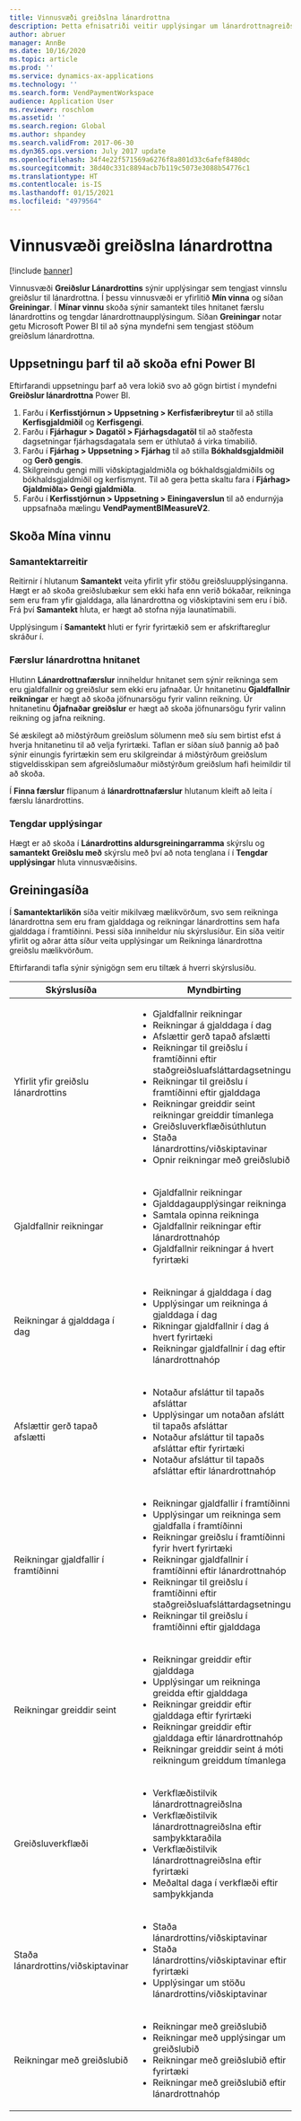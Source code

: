 ```yaml
---
title: Vinnusvæði greiðslna lánardrottna
description: Þetta efnisatriði veitir upplýsingar um lánardrottnagreiðslu á fartækjavinnusvæði. Vinnusvæði greiðslur Lánardrottins sýnir upplýsingar sem tengjast vinnslu greiðslur til lánardrottna.
author: abruer
manager: AnnBe
ms.date: 10/16/2020
ms.topic: article
ms.prod: ''
ms.service: dynamics-ax-applications
ms.technology: ''
ms.search.form: VendPaymentWorkspace
audience: Application User
ms.reviewer: roschlom
ms.assetid: ''
ms.search.region: Global
ms.author: shpandey
ms.search.validFrom: 2017-06-30
ms.dyn365.ops.version: July 2017 update
ms.openlocfilehash: 34f4e22f571569a6276f8a801d33c6afef8480dc
ms.sourcegitcommit: 38d40c331c8894acb7b119c5073e3088b54776c1
ms.translationtype: HT
ms.contentlocale: is-IS
ms.lasthandoff: 01/15/2021
ms.locfileid: "4979564"
---
```

# <a name="vendor-payments-workspace"></a>Vinnusvæði greiðslna lánardrottna

[!include [banner](../includes/banner.md)]

Vinnusvæði **Greiðslur Lánardrottins** sýnir upplýsingar sem tengjast vinnslu greiðslur til lánardrottna. Í þessu vinnusvæði er yfirlitið **Mín vinna** og síðan **Greiningar**. Í **Mínar vinnu** skoða sýnir samantekt tiles hnitanet færslu lánardrottins og tengdar lánardrottnaupplýsingum. Síðan **Greiningar** notar getu Microsoft Power BI til að sýna myndefni sem tengjast stöðum greiðslum lánardrottna.

## <a name="setup-needed-to-view-power-bi-content"></a>Uppsetningu þarf til að skoða efni Power BI

Eftirfarandi uppsetningu þarf að vera lokið svo að gögn birtist í myndefni **Greiðslur lánardrottna** Power BI.
1. Farðu í **Kerfisstjórnun > Uppsetning > Kerfisfæribreytur** til að stilla **Kerfisgjaldmiðil** og **Kerfisgengi**.
2. Farðu í **Fjárhagur > Dagatöl > Fjárhagsdagatöl** til að staðfesta dagsetningar fjárhagsdagatala sem er úthlutað á virka tímabilið.
3. Farðu í **Fjárhag > Uppsetning > Fjárhag** til að stilla **Bókhaldsgjaldmiðil** og **Gerð gengis**. 
4. Skilgreindu gengi milli viðskiptagjaldmiðla og bókhaldsgjaldmiðils og bókhaldsgjaldmiðil og kerfismynt. Til að gera þetta skaltu fara í **Fjárhag> Gjaldmiðla> Gengi gjaldmiðla**.
5. Farðu í **Kerfisstjórnun > Uppsetning > Einingaverslun** til að endurnýja uppsafnaða mælingu **VendPaymentBIMeasureV2**.

## <a name="my-work-view"></a>Skoða Mína vinnu

### <a name="summary-tiles"></a>Samantektarreitir

Reitirnir í hlutanum **Samantekt** veita yfirlit yfir stöðu greiðsluupplýsinganna. Hægt er að skoða greiðslubækur sem ekki hafa enn verið bókaðar, reikninga sem eru fram yfir gjalddaga, alla lánardrottna og viðskiptavini sem eru í bið. Frá því **Samantekt** hluta, er hægt að stofna nýja launatímabili.

Upplýsingum í **Samantekt** hluti er fyrir fyrirtækið sem er afskriftareglur skráður í.

### <a name="vendor-transactions-grids"></a>Færslur lánardrottna hnitanet

Hlutinn **Lánardrottnafærslur** inniheldur hnitanet sem sýnir reikninga sem eru gjaldfallnir og greiðslur sem ekki eru jafnaðar. Úr hnitanetinu **Gjaldfallnir reikningar** er hægt að skoða jöfnunarsögu fyrir valinn reikning. Úr hnitanetinu **Ójafnaðar greiðslur** er hægt að skoða jöfnunarsögu fyrir valinn reikning og jafna reikning.

Sé æskilegt að miðstýrðum greiðslum sölumenn með síu sem birtist efst á hverja hnitanetinu til að velja fyrirtæki. Taflan er síðan síuð þannig að það sýnir einungis fyrirtækin sem eru skilgreindar á miðstýrðum greiðslum stigveldisskipan sem afgreiðslumaður miðstýrðum greiðslum hafi heimildir til að skoða.

Í **Finna færslur** flipanum á **lánardrottnafærslur** hlutanum kleift að leita í færslu lánardrottins.

### <a name="related-information"></a>Tengdar upplýsingar

Hægt er að skoða í **Lánardrottins aldursgreiningarramma** skýrslu og **samantekt Greiðslu með** skýrslu með því að nota tenglana í í **Tengdar upplýsingar** hluta vinnusvæðisins.

## <a name="analytics-page"></a>Greiningasíða

Í **Samantektarlíkön** síða veitir mikilvæg mælikvörðum, svo sem reikninga lánardrottna sem eru fram gjalddaga og reikningar lánardrottins sem hafa gjalddaga í framtíðinni. Þessi síða inniheldur níu skýrslusíður. Ein síða veitir yfirlit og aðrar átta síður veita upplýsingar um Reikninga lánardrottna greiðslu mælikvörðum.

Eftirfarandi tafla sýnir sýnigögn sem eru tiltæk á hverri skýrslusíðu.


|            Skýrslusíða            |                                                                                                                                                                                Myndbirting                                                                                                                                                                                |
|-----------------------------------|-----------------------------------------------------------------------------------------------------------------------------------------------------------------------------------------------------------------------------------------------------------------------------------------------------------------------------------------------------------------------------|
|     Yfirlit yfir greiðslu lánardrottins      | <ul><li>Gjaldfallnir reikningar</li><li>Reikningar á gjalddaga í dag</li><li>Afslættir gerð tapað afslætti</li><li>Reikningar til greiðslu í framtíðinni eftir staðgreiðsluafsláttardagsetningu</li><li>Reikningar til greiðslu í framtíðinni eftir gjalddaga</li><li>Reikningar greiddir seint reikningar greiddir tímanlega</li><li>Greiðsluverkflæðisúthlutun</li><li>Staða lánardrottins/viðskiptavinar</li><li>Opnir reikningar með greiðslubið</li></ul> |
|         Gjaldfallnir reikningar         |                                                                                             <ul><li>Gjaldfallnir reikningar</li><li>Gjalddagaupplýsingar reikninga</li><li>Samtala opinna reikninga</li><li>Gjaldfallnir reikningar eftir lánardrottnahóp</li><li>Gjaldfallnir reikningar á hvert fyrirtæki</li></ul>                                                                                              |
|        Reikningar á gjalddaga í dag         |                                                                                                         <ul><li>Reikningar á gjalddaga í dag</li><li>Upplýsingar um reikninga á gjalddaga í dag</li><li>Rikningar gjaldfallnir í dag á hvert fyrirtæki</li><li>Reikningar gjaldfallnir í dag eftir lánardrottnahóp</li></ul>                                                                                                          |
| Afslættir gerð tapað afslætti |                                                                             <ul><li>Notaður afsláttur til tapaðs afsláttar</li><li>Upplýsingar um notaðan afslátt til tapaðs afsláttar</li><li>Notaður afsláttur til tapaðs afsláttar eftir fyrirtæki</li><li>Notaður afsláttur til tapaðs afsláttar eftir lánardrottnahóp</li></ul>                                                                              |
|      Reikningar gjaldfallir í framtíðinni       |                                                 <ul><li>Reikningar gjaldfallir í framtíðinni</li><li>Upplýsingar um reikninga sem gjaldfalla í framtíðinni</li><li>Reikningar greiðslu í framtíðinni fyrir hvert fyrirtæki</li><li>Reikningar gjaldfallnir í framtíðinni eftir lánardrottnahóp</li><li>Reikningar til greiðslu í framtíðinni eftir staðgreiðsluafsláttardagsetningu</li><li>Reikningar til greiðslu í framtíðinni eftir gjalddaga</li></ul>                                                  |
|        Reikningar greiddir seint         |                                                         <ul><li>Reikningar greiddir eftir gjalddaga</li><li>Upplýsingar um reikninga greidda eftir gjalddaga</li><li>Reikningar greiddir eftir gjalddaga eftir fyrirtæki</li><li>Reikningar greiddir eftir gjalddaga eftir lánardrottnahóp</li><li>Reikningar greiddir seint á móti reikningum greiddum tímanlega</li></ul>                                                          |
|         Greiðsluverkflæði          |                                                                                <ul><li>Verkflæðistilvik lánardrottnagreiðslna</li><li>Verkflæðistilvik lánardrottnagreiðslna eftir samþykktaraðila</li><li>Verkflæðistilvik lánardrottnagreiðslna eftir fyrirtæki</li><li>Meðaltal daga í verkflæði eftir samþykkjanda</li></ul>                                                                                |
|    Staða lánardrottins/viðskiptavinar     |                                                                                                                   <ul><li>Staða lánardrottins/viðskiptavinar</li><li>Staða lánardrottins/viðskiptavinar eftir fyrirtæki</li><li>Upplýsingar um stöðu lánardrottins/viðskiptavinar</li></ul>                                                                                                                    |
|    Reikningar með greiðslubið     |                                                                                         <ul><li>Reikningar með greiðslubið</li><li>Reikningar með upplýsingar um greiðslubið</li><li>Reikningar með greiðslubið eftir fyrirtæki</li><li>Reikningar með greiðslubið eftir lánardrottnahóp</li></ul>                                                                                          |

